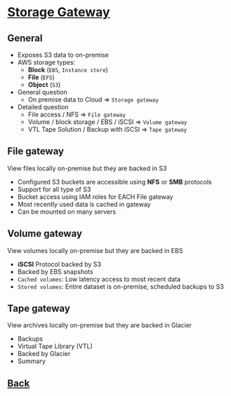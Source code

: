 # [Storage Gateway](../README.md)

## General

* Exposes S3 data to on-premise
* AWS storage types:
	* __Block__ (`EBS`, `Instance store`)
	* __File__ (`EFS`)
	* __Object__ (`S3`)
* General question
	* On premise data to Cloud => `Storage gateway`
* Detailed question
	* File access / NFS => `File gateway`
	* Volume / block storage / EBS / iSCSI => `Volume gateway`
	* VTL Tape Solution / Backup with iSCSI => `Tape gateway`

## File gateway

View files locally on-premise but they are backed in S3

* Configured S3 buckets are accessible using __NFS__ or __SMB__ protocols
* Support for all type of S3
* Bucket access using IAM roles for EACH File gateway
* Most recently used data is cached in gateway
* Can be mounted on many servers

## Volume gateway

View volumes locally on-premise but they are backed in EBS

* __iSCSI__ Protocol backed by S3
* Backed by EBS snapshots
* `Cached volumes`: Low latency access to most recent data
* `Stored volumes`: Entire dataset is on-premise, scheduled backups to S3

## Tape gateway

View archives locally on-premise but they are backed in Glacier

* Backups
* Virtual Tape Library (VTL)
* Backed by Glacier
* Summary

## [Back](../README.md)